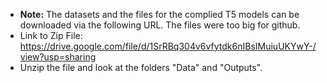 * **Note:** The datasets and the files for the complied T5 models can be downloaded via the following URL.  The files were too big for github.
 * Link to Zip File: https://drive.google.com/file/d/1SrRBq304v6vfytdk6nIBsIMuiuUKYwY-/view?usp=sharing
 * Unzip the file and look at the folders "Data" and "Outputs".  
